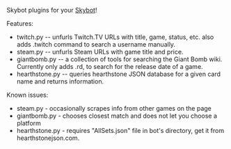 Skybot plugins for your [Skybot](http://github.com/rmmh/skybot)!

Features:
* twitch.py -- unfurls Twitch.TV URLs with title, game, status, etc. also adds .twitch command to search a username manually.
* steam.py -- unfurls Steam URLs with game title and price.
* giantbomb.py -- a collection of tools for searching the Giant Bomb wiki. Currently only adds .rd, to search for the release date of a game.
* hearthstone.py -- queries hearthstone JSON database for a given card name and returns information.

Known issues:
* steam.py - occasionally scrapes info from other games on the page
* giantbomb.py - chooses closest match and does not let you choose a platform
* hearthstone.py - requires "AllSets.json" file in bot's directory, get it from hearthstonejson.com.